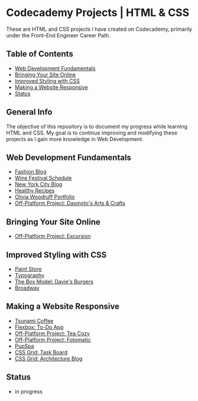 # Codecademy Projects | HTML & CSS

These are HTML and CSS projects I have created on Codecademy, primarily under the Front-End Engineer Career Path.

## Table of Contents

- [Web Development Fundamentals](#Web-Development-Fundamentals)
- [Bringing Your Site Online](#Bringing-Your-Site-Online)
- [Improved Styling with CSS](#improved-styling-with-css)
- [Making a Website Responsive](#making-a-website-responsive)
- [Status](#status)

## General Info

The objective of this repository is to document my progress while learning HTML and CSS. My goal is to continue improving and modifying these projects as I gain more knowledge in Web Development.

## Web Development Fundamentals

- [Fashion Blog](https://jcainuk.github.io/HTML-CSS-Codecademy-Projects/Fashion%20Blog/)
- [Wine Festival Schedule](https://jcainuk.github.io/HTML-CSS-Codecademy-Projects/Wine%20Festival%20Schedule/)
- [New York City Blog](https://jcainuk.github.io/HTML-CSS-Codecademy-Projects/New%20York%20City%20Blog/)
- [Healthy Recipes](https://jcainuk.github.io/HTML-CSS-Codecademy-Projects/Healthy%20Recipes/)
- [Olivia Woodruff Portfolio](https://jcainuk.github.io/HTML-CSS-Codecademy-Projects/Olivia%20Woodruff%20Portfolio/)
- [Off-Platform Project: Dasmoto's Arts & Crafts](https://jcainuk.github.io/HTML-CSS-Codecademy-Projects/Dasmoto/)

## Bringing Your Site Online

- [Off-Platform Project: Excursion](https://jcainuk.github.io/HTML-CSS-Codecademy-Projects/Excursion/)

## Improved Styling with CSS

- [Paint Store](https://jcainuk.github.io/HTML-CSS-Codecademy-Projects/Paint%20Store/)
- [Typography](https://jcainuk.github.io/HTML-CSS-Codecademy-Projects/Typography/)
- [The Box Model: Davie's Burgers](https://jcainuk.github.io/HTML-CSS-Codecademy-Projects/The%20Box%20Model%3A%20Davie%27s%20Burgers/)
- [Broadway](https://jcainuk.github.io/HTML-CSS-Codecademy-Projects/Broadway/)

## Making a Website Responsive

- [Tsunami Coffee](https://jcainuk.github.io/HTML-CSS-Codecademy-Projects/Tsunami%20Coffee/)
- [Flexbox: To-Do App](https://jcainuk.github.io/HTML-CSS-Codecademy-Projects/Flexbox%3A%20To-Do%20App/)
- [Off-Platform Project: Tea Cozy](https://jcainuk.github.io/HTML-CSS-Codecademy-Projects/Tea%20Cozy/)
- [Off-Platform Project: Fotomatic](https://jcainuk.github.io/HTML-CSS-Codecademy-Projects/Fotomatic/)
- [PupSpa](https://jcainuk.github.io/HTML-CSS-Codecademy-Projects/PupSpa/)
- [CSS Grid: Task Board](https://jcainuk.github.io/HTML-CSS-Codecademy-Projects/CSS%20Grid%3A%20Task%20Board/)
- [CSS Grid: Architecture Blog](https://jcainuk.github.io/HTML-CSS-Codecademy-Projects/CSS%20Grid%3A%20Architecture%20Blog/)

## Status

- in progress
